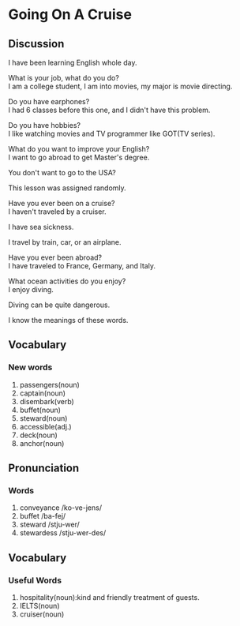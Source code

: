 # Going On A Cruise
## Discussion
I have been learning English whole day.  

What is your job, what do you do?  
I am a college student, I am into movies, my major is movie directing.  

Do you have earphones?  
I had 6 classes before this one, and I didn't have this problem.  

Do you have hobbies?  
I like watching movies and TV programmer like GOT(TV series).  

What do you want to improve your English?  
I want to go abroad to get Master's degree.  

You don't want to go to the USA?  

This lesson was assigned randomly.  

Have you ever been on a cruise?  
I haven't traveled by a cruiser.  

I have sea sickness.  

I travel by train, car, or an airplane.  

Have you ever been abroad?  
I have traveled to France, Germany, and Italy.  

What ocean activities do you enjoy?  
I enjoy diving.  

Diving can be quite dangerous.  

I know the meanings of these words.

## Vocabulary
### New words
1. passengers(noun)
1. captain(noun)
1. disembark(verb)
1. buffet(noun)
1. steward(noun)
1. accessible(adj.)
1. deck(noun)
1. anchor(noun)

## Pronunciation
### Words
1. conveyance /ko-ve-jens/
1. buffet /ba-fej/
1. steward /stju-wer/
1. stewardess /stju-wer-des/

## Vocabulary
### Useful Words
1. hospitality(noun):kind and friendly treatment of guests.  
1. IELTS(noun)
1. cruiser(noun)
